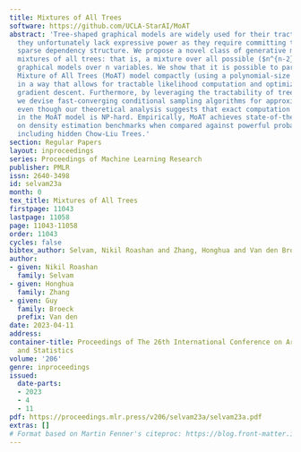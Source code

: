 ```yaml
---
title: Mixtures of All Trees
software: https://github.com/UCLA-StarAI/MoAT
abstract: 'Tree-shaped graphical models are widely used for their tractability. However,
  they unfortunately lack expressive power as they require committing to a particular
  sparse dependency structure. We propose a novel class of generative models called
  mixtures of all trees: that is, a mixture over all possible ($n^{n-2}$) tree-shaped
  graphical models over n variables. We show that it is possible to parameterize this
  Mixture of All Trees (MoAT) model compactly (using a polynomial-size representation)
  in a way that allows for tractable likelihood computation and optimization via stochastic
  gradient descent. Furthermore, by leveraging the tractability of tree-shaped models,
  we devise fast-converging conditional sampling algorithms for approximate inference,
  even though our theoretical analysis suggests that exact computation of marginals
  in the MoAT model is NP-hard. Empirically, MoAT achieves state-of-the-art performance
  on density estimation benchmarks when compared against powerful probabilistic models
  including hidden Chow-Liu Trees.'
section: Regular Papers
layout: inproceedings
series: Proceedings of Machine Learning Research
publisher: PMLR
issn: 2640-3498
id: selvam23a
month: 0
tex_title: Mixtures of All Trees
firstpage: 11043
lastpage: 11058
page: 11043-11058
order: 11043
cycles: false
bibtex_author: Selvam, Nikil Roashan and Zhang, Honghua and Van den Broeck, Guy
author:
- given: Nikil Roashan
  family: Selvam
- given: Honghua
  family: Zhang
- given: Guy
  family: Broeck
  prefix: Van den
date: 2023-04-11
address:
container-title: Proceedings of The 26th International Conference on Artificial Intelligence
  and Statistics
volume: '206'
genre: inproceedings
issued:
  date-parts:
  - 2023
  - 4
  - 11
pdf: https://proceedings.mlr.press/v206/selvam23a/selvam23a.pdf
extras: []
# Format based on Martin Fenner's citeproc: https://blog.front-matter.io/posts/citeproc-yaml-for-bibliographies/
---
```

